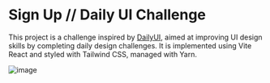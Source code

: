 # Sign Up // Daily UI Challenge

This project is a challenge inspired by [DailyUI](https://www.dailyui.co/), aimed at improving UI design skills by completing daily design challenges. It is implemented using Vite React and styled with Tailwind CSS, managed with Yarn.

![image](https://github.com/ca-trindade/dailyUI/assets/88114751/316859df-f569-4d64-9a2c-84321696db09)
